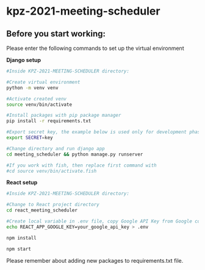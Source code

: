 # kpz-2021-meeting-scheduler

## Before you start working:
Please enter the following commands to set up the virtual environment

**Django setup**
```sh
#Inside KPZ-2021-MEETING-SCHEDULER directory:

#Create virtual environment
python -m venv venv

#Activate created venv
source venv/bin/activate

#Install packages with pip package manager
pip install -r requirements.txt

#Export secret key, the example below is used only for development phase and should not be used in production
export SECRET=key

#Change directory and run django app
cd meeting_scheduler && python manage.py runserver

#If you work with fish, then replace first command with
#cd source venv/bin/activate.fish
```

**React setup**
```sh
#Inside KPZ-2021-MEETING-SCHEDULER directory:

#Change to React project directory
cd react_meeting_scheduler

#Create local variable in .env file, copy Google API Key from Google console  
echo REACT_APP_GOOGLE_KEY=your_google_api_key > .env

npm install

npm start
```

Please remember about adding new packages to requirements.txt file.

